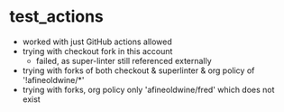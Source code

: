 # test_actions

- worked with just GitHub actions allowed
- trying with checkout fork in this account
  - failed, as super-linter still referenced externally
- trying with forks of both checkout & superlinter & org policy of
  '!afineoldwine/*'
- trying with forks, org policy only 'afineoldwine/fred' which does not exist

<!-- vim:set sw=2 sts=2 ai et : -->
